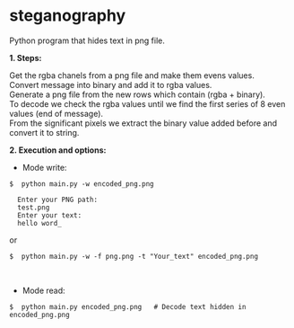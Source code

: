 # steganography
Python program that hides text in png file.<br />

**1. Steps:**<br />

  Get the rgba chanels from a png file and make them evens values.<br />
  Convert message into binary and add it to rgba values.<br />
  Generate a png file from the new rows which contain (rgba + binary).<br />
  To decode we check the rgba values until we find the first series of 8 even values (end of message).<br />
  From the significant pixels we extract the binary value added before and convert it to string.<br />
  
 

 **2. Execution and options:**
 
 - Mode write:
 
```console
$  python main.py -w encoded_png.png                             
``` 
  
      Enter your PNG path:
      test.png
      Enter your text:
      hello word_

or

```console 
$  python main.py -w -f png.png -t "Your_text" encoded_png.png
``` 

<br />

- Mode read:

```console 
$  python main.py encoded_png.png   # Decode text hidden in encoded_png.png                                       
```
 
 
 
  
